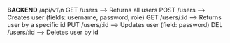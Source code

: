 **BACKEND** /api/v1\n
GET   /users --> Returns all users
POST  /users --> Creates user (fields: username, password, role)
GET   /users/:id --> Returns user by a specific id
PUT   /users/:id --> Updates user (field: password)
DEL   /users/:id --> Deletes user by id
